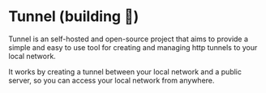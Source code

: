# Tunnel (building 🚧)

Tunnel is an self-hosted and open-source project that aims to provide a simple and easy to use tool for creating and managing http tunnels to your local network.

It works by creating a tunnel between your local network and a public server, so you can access your local network from anywhere. 